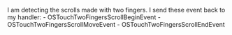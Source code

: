 I am detecting the scrolls made with two fingers.I send these event back to my handler: 	- OSTouchTwoFingersScrollBeginEvent 	- OSTouchTwoFingersScrollMoveEvent 	- OSTouchTwoFingersScrollEndEvent 
